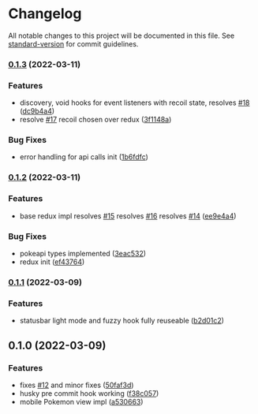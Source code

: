 # Changelog

All notable changes to this project will be documented in this file. See [standard-version](https://github.com/conventional-changelog/standard-version) for commit guidelines.

### [0.1.3](https://github.com/ItsMidnights/super-effective-calculator/compare/v0.1.2...v0.1.3) (2022-03-11)


### Features

* discovery, void hooks for event listeners with recoil state, resolves [#18](https://github.com/ItsMidnights/super-effective-calculator/issues/18) ([dc9b4a4](https://github.com/ItsMidnights/super-effective-calculator/commit/dc9b4a4243fcf2b8ddbc648bf1d772cfc173e4de))
* resolve [#17](https://github.com/ItsMidnights/super-effective-calculator/issues/17) recoil chosen over redux ([3f1148a](https://github.com/ItsMidnights/super-effective-calculator/commit/3f1148a0716ad66ef779ae91ddaccbd5bb5ad003))


### Bug Fixes

* error handling for api calls init ([1b6fdfc](https://github.com/ItsMidnights/super-effective-calculator/commit/1b6fdfc00103d5e8f684569fffc98e0485c2392f))

### [0.1.2](https://github.com/ItsMidnights/super-effective-calculator/compare/v0.1.1...v0.1.2) (2022-03-11)

### Features

- base redux impl resolves [#15](https://github.com/ItsMidnights/super-effective-calculator/issues/15) resolves [#16](https://github.com/ItsMidnights/super-effective-calculator/issues/16) resolves [#14](https://github.com/ItsMidnights/super-effective-calculator/issues/14) ([ee9e4a4](https://github.com/ItsMidnights/super-effective-calculator/commit/ee9e4a48a5624dae659849768740d2c15785ee54))

### Bug Fixes

- pokeapi types implemented ([3eac532](https://github.com/ItsMidnights/super-effective-calculator/commit/3eac53251e9f6f5843f7c525d161d2aa4e933467))
- redux init ([ef43764](https://github.com/ItsMidnights/super-effective-calculator/commit/ef43764171419537941475882afa00192ff8f482))

### [0.1.1](https://github.com/ItsMidnights/super-effective-calculator/compare/v0.1.0...v0.1.1) (2022-03-09)

### Features

- statusbar light mode and fuzzy hook fully reuseable ([b2d01c2](https://github.com/ItsMidnights/super-effective-calculator/commit/b2d01c24a7c2b7dace8bb89d4c7fd0b68859bda2))

## 0.1.0 (2022-03-09)

### Features

- fixes [#12](https://github.com/ItsMidnights/super-effective-calculator/issues/12) and minor fixes ([50faf3d](https://github.com/ItsMidnights/super-effective-calculator/commit/50faf3d3215ca7030af19be15fd3508ec281fc79))
- husky pre commit hook working ([f38c057](https://github.com/ItsMidnights/super-effective-calculator/commit/f38c05706b2ad9424dda0486a05fbb09417ae57e))
- mobile Pokemon view impl ([a530663](https://github.com/ItsMidnights/super-effective-calculator/commit/a530663b749592a03e8a41f450a8d9cea91c8903))
